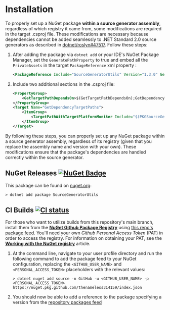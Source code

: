 # Installation
To properly set up a NuGet package **within a source generator assembly**, regardless of which registry it came from, some modifications are required in the target .csproj file. These modifications are necessary because dependencies cannot be added seamlessly to .NET Standard 2.0 source generators as described in [dotnet/roslyn#47517](https://github.com/dotnet/roslyn/discussions/47517). Follow these steps:

1. After adding the package via `dotnet add` or your IDE's NuGet Package Manager, set the `GeneratePathProperty` to true and embed all the `PrivateAssets` in the target `PackageReference` xml property :
   ``` xml
   <PackageReference Include="SourceGeneratorUtils" Version="1.3.0" GeneratePathProperty="true" PrivateAssets="all" />
   ```
2. Include two additional sections in the .csproj file:
   ``` xml
   <PropertyGroup>
       <GetTargetPathDependsOn>$(GetTargetPathDependsOn);GetDependencyTargetPaths</GetTargetPathDependsOn>
   </PropertyGroup>
   <Target Name="GetDependencyTargetPaths">
       <ItemGroup>
           <TargetPathWithTargetPlatformMoniker Include="$(PKGSourceGeneratorUtils)\lib\netstandard2.0\SourceGeneratorUtils.dll" IncludeRuntimeDependency="false" />
       </ItemGroup>
   </Target>
   ```

By following these steps, you can properly set up any NuGet package within a source generator assembly, regardless of its registry (given that you replace the assembly name and version with your own). These modifications ensure that the package's dependencies are handled correctly within the source generator.

## NuGet Releases [![NuGet Badge](https://buildstats.info/nuget/SourceGeneratorUtils)](https://www.nuget.org/packages/SourceGeneratorUtils/)

This package can be found on [nuget.org](https://www.nuget.org/packages/SourceGeneratorUtils):

``` console
> dotnet add package SourceGeneratorUtils
```

## CI Builds [![CI status](https://github.com/thenameless314159/SourceGeneratorUtils/actions/workflows/ci.yml/badge.svg)](https://github.com/thenameless314159/SourceGeneratorUtils/actions/workflows/ci.yml)
For those who want to utilize builds from this repository's main branch, install them from the [**NuGet Github Package Registry**](https://docs.github.com/en/enterprise-server@3.8/packages/working-with-a-github-packages-registry/working-with-the-nuget-registry) using [this repo's package feed](https://github.com/thenameless314159/SourceGeneratorUtils/pkgs/nuget/SourceGeneratorUtils). 
You'll need your own *Github Personal Access Token* (PAT) in order to access the registry. For information on obtaining your PAT, see the [**Working with the NuGet registry**](https://docs.github.com/en/enterprise-server@3.8/packages/working-with-a-github-packages-registry/working-with-the-nuget-registry#installing-a-package) article.

1. At the command line, navigate to your user profile directory and run the following command to add the package feed to your NuGet configuration, replacing the `<GITHUB_USER_NAME>` and `<PERSONAL_ACCESS_TOKEN>` placeholders with the relevant values:
    ``` shell
    > dotnet nuget add source -n GitHub -u <GITHUB_USER_NAME> -p <PERSONAL_ACCESS_TOKEN> https://nuget.pkg.github.com/thenameless314159/index.json
    ```
2. You should now be able to add a reference to the package specifying a version from the [repository packages feed](https://github.com/thenameless314159/SourceGeneratorUtils/pkgs/nuget/SourceGeneratorUtils)